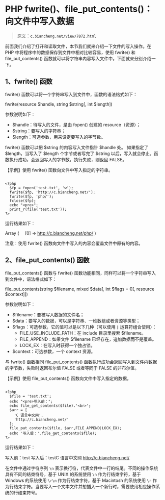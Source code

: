 # PHP fwrite()、file_put_contents()：向文件中写入数据

> 原文：[`c.biancheng.net/view/7872.html`](http://c.biancheng.net/view/7872.html)

前面我们介绍了打开和读取文件，本节我们就来介绍一下文件的写入操作。在 PHP 中将程序中的数据保存到文件中相对比较容易，使用 fwrite() 和 file_put_contents() 函数就可以将字符串内容写入文件中，下面就来分别介绍一下。

## 1、fwrite() 函数

fwrite() 函数可以将一个字符串写入到文件中，函数的语法格式如下：

fwrite(resource $handle, string $string[, int $length])

参数说明如下：

*   $handle：待写入的文件，是由 fopen() 创建的 resource（资源）；
*   $string：要写入的字符串；
*   $length：可选参数，用来设定要写入的字节数。

fwrite() 函数可以把 $string 的内容写入文件指针 $handle 处。 如果指定了 $length，当写入了 $length 个字节或者写完了 $string 以后，写入就会停止。函数执行成功，会返回写入的字节数，执行失败，则返回 FALSE。

【示例】使用 fwrite() 函数向文件中写入指定的字符串。

```

<?php
  $fp = fopen('test.txt', 'w');
  fwrite($fp, 'http://c.biancheng.net/');
  fwrite($fp, 'php/');
  fclose($fp);
  echo "<pre>";
  print_r(file('test.txt'));
?>
```

运行结果如下：

Array
(
    [0] => http://c.biancheng.net/php/
)

注意：使用 fwrite() 函数向文件中写入的内容会覆盖文件中原有的内容。

## 2、file_put_contents() 函数

file_put_contents() 函数与 fwrite() 函数功能相同，同样可以将一个字符串写入到文件中，语法格式如下：

file_put_contents(string $filename, mixed $data[, int $flags = 0[, resource $context]])

参数说明如下：

*   $filename：要被写入数据的文件名；
*   $data：要写入的数据，可以是字符串、一维数组或者资源等类型；
*   $flags：可选参数，它的值可以是以下几种（可以使用 `|` 运算符组合使用）：
    *   FILE_USE_INCLUDE_PATH：在 include 目录里搜索 $filename。
    *   FILE_APPEND：如果文件 $filename 已经存在，追加数据而不是覆盖。
    *   LOCK_EX：在写入时获得一个独占锁。
*   $context：可选参数，一个 context 资源。

与 fwrite() 函数相同 file_put_contents() 函数执行成功会返回写入到文件内数据的字节数，失败时返回布尔值 FALSE 或者等同于 FALSE 的非布尔值。

【示例】使用 file_put_contents() 函数向文件中写入指定的数据。

```

<?php
  $file = 'test.txt';
  echo "<pre>写入前：";
  echo file_get_contents($file).'<br>';
  $arr = [
    'C 语言中文网',
    'http://c.biancheng.net/'
  ];
  file_put_contents($file, $arr,FILE_APPEND|LOCK_EX);
  echo '写入后：'.file_get_contents($file);
?>
```

运行结果如下：

写入前：test
写入后：testC 语言中文网 http://c.biancheng.net/

在文件中通过字符序列 `\n` 表示换行符，代表文件中一行的结尾。不同的操作系统具有不同的结束符号，基于 UNIX 的系统使用 `\n` 作为行结束字符，基于 Windows 的系统使用 `\r\n` 作为行结束字符，基于 Macintosh 的系统使用 `\r` 作为行结束字符。当要写入一个文本文件并想插入一个新行时，需要使用相应操作系统的行结束符号。
